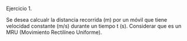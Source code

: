 Ejercicio 1.

Se desea calcualr la distancia recorrida (m) por un móvil que tiene velocidad constante (m/s) durante un tiempo t (s). Considerar que es un MRU (Movimiento Rectilíneo Uniforme).